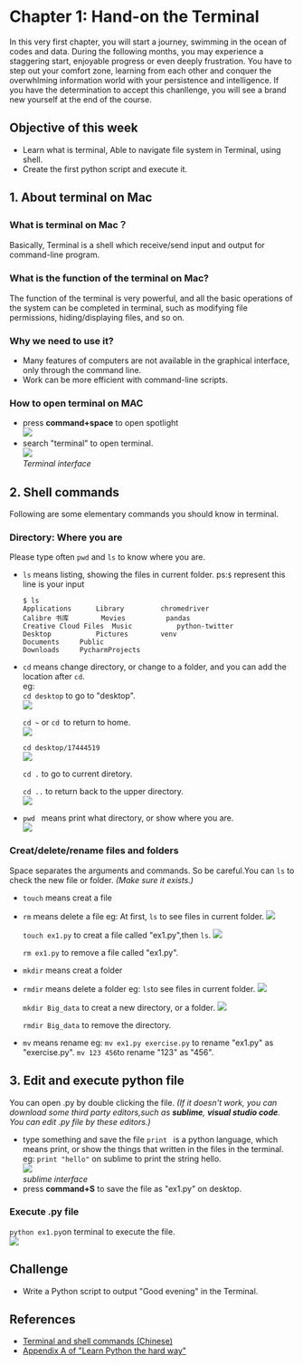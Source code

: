# Chapter 1: Hand-on the Terminal

In this very first chapter, you will start a journey, swimming in the ocean of codes and data. During the following months, you may experience a staggering start, enjoyable progress or even deeply frustration. You have to step out your comfort zone, learning from each other and conquer the overwhlming information world with your persistence and intelligence. If you have the determination to accept this chanllenge, you will see a brand new yourself at the end of the course.

## Objective of this week
* Learn what is terminal, Able to navigate file system in Terminal, using shell.
* Create the first python script and execute it.

## 1. About terminal on Mac
### What is terminal on Mac？
Basically, Terminal is a shell which receive/send input and output for command-line program.
### What is the function of the terminal on Mac?
The function of the terminal is very powerful, and all the basic operations of the system can be completed in terminal, such as modifying file permissions, hiding/displaying files, and so on.
### Why we need to use it?
* Many features of computers are not available in the graphical interface, only through the command line.
* Work can be more efficient with command-line scripts.
### How to open terminal on MAC
* press **command+space** to open spotlight<br>
![](https://github.com/hupili/python-for-data-and-media-communication-gitbook/blob/master/assets/terminal%20search%202018-07-20%20%E4%B8%8B%E5%8D%882.00.29.png)
* search "terminal" to open terminal.<br>
![](https://github.com/hupili/python-for-data-and-media-communication-gitbook/blob/master/assets/terminal%20interface%202018-07-20%20%E4%B8%8B%E5%8D%882.01.53.png) <br> 
*Terminal interface* 

## 2. Shell commands
Following are some elementary commands you should know in terminal.
### Directory: Where you are 
Please type often `pwd` and `ls` to know where you are. 
* `ls` means listing, showing the files in current folder. ps:`$` represent this line is your input 
  ```
  $ ls
  Applications		Library			chromedriver
  Calibre 书库		Movies			pandas
  Creative Cloud Files	Music			python-twitter
  Desktop			Pictures		venv
  Documents		Public
  Downloads		PycharmProjects
  ```
* `cd` means change directory, or change to a folder, and you can add the location after `cd`.<br>
  eg:<br>
     `cd desktop` to go to "desktop".<br>
    ![](https://ws1.sinaimg.cn/large/5b088c35gy1fo1c690shmj20eh015t8n.jpg) 
    
    `cd ~` or `cd `to return to home.<br>
    ![](https://ws1.sinaimg.cn/large/5b088c35ly1fo13ghb9grj20es012747.jpg) 
    
    `cd desktop/17444519` <br>
    ![](https://ws1.sinaimg.cn/large/5b088c35ly1fo13j4q9jkj20dr00wwee.jpg)
    
    `cd .` to go to current diretory.
    
    `cd ..` to return back to the upper directory.<br>
   ![](https://ws1.sinaimg.cn/large/5b088c35ly1fo13k20gw1j20ea00yglj.jpg)

* `pwd ` means print what directory, or show where you are.<br>
  ![](https://ws1.sinaimg.cn/large/5b088c35ly1fo13l2gwb2j20ep01g0sp.jpg)

### Creat/delete/rename files and folders 
Space separates the arguments and commands. So be careful.You can `ls` to check the new file or folder.
*(Make sure it exists.)*

* `touch` means creat a file
* `rm` means delete a file
eg:
  At first, `ls` to see files in current folder.
  ![](https://ws1.sinaimg.cn/large/5b088c35ly1fo13qeisecj20e700t0so.jpg)
  
  `touch ex1.py` to creat a file called "ex1.py",then `ls`.
  ![](https://ws1.sinaimg.cn/large/5b088c35ly1fo13qx0ejmj20ek01y3yl.jpg)
  
  `rm ex1.py` to remove a file called "ex1.py". 

* `mkdir` means creat a folder
* `rmdir` means delete a folder
eg:
  `ls`to see files in current folder.
  ![](https://ws1.sinaimg.cn/large/5b088c35ly1fo13sjhu6hj20ed016mx4.jpg)
  
  `mkdir Big_data` to creat a new directory, or a folder.
    ![](https://ws1.sinaimg.cn/large/5b088c35ly1fo13sucn5ej20f601v3ym.jpg)
    
  `rmdir Big_data` to remove the directory.

* `mv` means rename
eg:
  `mv ex1.py exercise.py` to rename "ex1.py" as "exercise.py".
  `mv 123 456`to rename "123" as "456".

## 3. Edit and execute python file
You can open .py by double clicking the file.
*(If it doesn't work, you can download some third party editors,such as **sublime**, **visual studio code**. You can edit .py file by these editors.)*
* type something and save the file
 `print ` is a python language, which means print, or show the things that written in the files in the terminal.
eg:
  `print "hello"` on sublime to print the string hello.<br>
  ![](https://ws1.sinaimg.cn/large/5b088c35ly1fo13ui71hqj20at03fjre.jpg)<br>
  *sublime interface* 
* press **command+S** to save the file as "ex1.py" on desktop.
  
### Execute .py file
  `python ex1.py`on terminal to execute the file.<br>
![](https://ws1.sinaimg.cn/large/5b088c35ly1fo13vng40hj20f201vq2y.jpg)

## Challenge
* Write a Python script to output "Good evening" in the Terminal.
## References
* [Terminal and shell commands (Chinese)](https://carolhsu.gitbooks.io/django-girls-tutorial-traditional-chiness/content/intro_to_command_line/README.html)
* [Appendix A of "Learn Python the hard way"](https://learnpythonthehardway.org/python3/appendixa.html)
